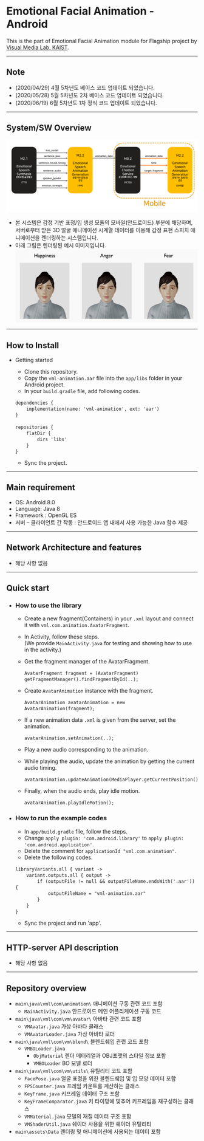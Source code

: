 # Emotional Facial Animation - Android
This is the part of Emotional Facial Animation module for Flagship project by [Visual Media Lab, KAIST](http://vml.kaist.ac.kr).

***

## Note

* (2020/04/29) 4월 5차년도 베이스 코드 업데이트 되었습니다.
* (2020/05/28) 5월 5차년도 2차 베이스 코드 업데이트 되었습니다.
* (2020/06/19) 6월 5차년도 1차 정식 코드 업데이트 되었습니다.

***

## System/SW Overview
![mobile_img](./img/mobile.png)
* 본 시스템은 감정 기반 표정/입 생성 모듈의 모바일(안드로이드) 부분에 해당하며, 서버로부터 받은 3D 얼굴 애니메이션 시계열 데이터를 이용해 감정 표현 스피치 애니메이션을 렌더링하는 시스템입니다. 
* 아래 그림은 렌더링된 예시 이미지입니다.
![anim_img](./img/animation.jpg)

***

## How to Install

- Getting started
  - Clone this repository.
  - Copy the `vml-animation.aar` file into the `app/libs` folder in your Android project.
  - In your `build.gradle` file, add following codes.

  ```
  dependencies {
      implementation(name: 'vml-animation', ext: 'aar')
  }  
  
  repositories {
      flatDir {
          dirs 'libs'
      }
  }
  ```
  - Sync the project.

***

## Main requirement

* OS: Android 8.0
* Language: Java 8
* Framework : OpenGL ES
* 서버 – 클라이언트 간 작동 : 안드로이드 앱 내에서 사용 가능한 Java 함수 제공

***

## Network Architecture and features

* 해당 사항 없음

***

## Quick start

- ### How to use the library

  - Create a new fragment(Containers) in your `.xml` layout and connect it with `vml.com.animation.AvatarFragment`.

  - In Activity, follow these steps.  
    (We provide `MainActivity.java` for testing and showing how to use in the activity.)  

  - Get the fragment manager of the AvatarFragment.  

    ```
    AvatarFragment fragment = (AvatarFragment) getFragmentManager().findFragmentById(..);
    ```

  - Create `AvatarAnimation` instance with the fragment.  

    ```
    AvatarAnimation avatarAnimation = new AvatarAnimation(fragment);
    ```

  - If a new animation data `.xml` is given from the server, set the animation.  

    ```
    avatarAnimation.setAnimation(..);
    ```

  - Play a new audio corresponding to the animation.  

  - While playing the audio, update the animation by getting the current audio timing.  

    ```
    avatarAnimation.updateAnimation(MediaPlayer.getCurrentPosition());
    ```

  - Finally, when the audio ends, play idle motion.  

    ```
    avatarAnimation.playIdleMotion();
    ```

- ### How to run the example codes

  - In `app/build.gradle` file, follow the steps.
  - Change `apply plugin: 'com.android.library'` to `apply plugin: 'com.android.application'`.
  - Delete the comment for `applicationId "vml.com.animation"`.
  - Delete the following codes.

  ```
  libraryVariants.all { variant ->
      variant.outputs.all { output ->
          if (outputFile != null && outputFileName.endsWith('.aar')) {
              outputFileName = "vml-animation.aar"
          }
      }
  }
  ```

  - Sync the project and run 'app'.


***

## HTTP-server API description

* 해당 사항 없음

***

## Repository overview

* `main\java\vml\com\animation\` 애니메이션 구동 관련 코드 포함
  * `MainActivity.java` 안드로이드 메인 어플리케이션 구동 코드
* `main\java\vml\com\vm\avatar\` 아바타 관련 코드 포함
  * `VMAvatar.java` 가상 아바타 클래스
  * `VMAvatarLoader.java` 가상 아바타 로더
* `main\java\vml\com\vm\blend\` 블렌드쉐입 관련 코드 포함
  * `VMBOLoader.java` 
    * `ObjMaterial` 렌더 메터리얼과 OBJ포맷의 스타일 정보 포함
    * `VMBOLoader` BO 모델 로더
* `main\java\vml\com\vm\utils\` 유틸리티 코드 포함
  * `FacePose.java` 얼굴 표정을 위한 블렌드쉐입 및 입 모양 데이터 포함
  * `FPSCounter.java` 프레임 카운트를 계산하는 클래스
  * `KeyFrame.java` 키프레임 데이터 구조 포함
  * `KeyFrameComparator.java` 키 타이밍에 맟추어 키프레임을 재구성하는 클래스
  * `VMMaterial.java` 모델의 재질 데이터 구조 포함
  * `VMShaderUtil.java` 쉐이더 사용을 위한 쉐이더 유틸리티
* `main\assets\Data` 렌더링 및 애니메이션에 사용되는 데이터 포함

